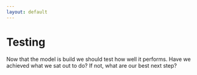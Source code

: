 ```yaml
---
layout: default
---
```


# Testing
Now that the model is build we should test how well it performs. Have we achieved what we sat out to do? If not, what are our best next step?
